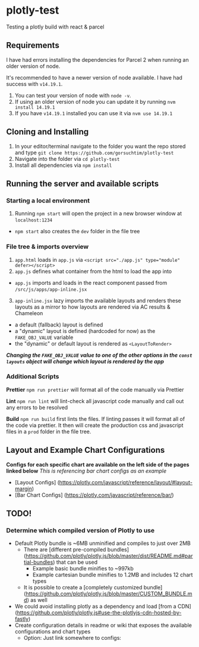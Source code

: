 # plotly-test

Testing a plotly build with react &amp; parcel

## Requirements

I have had errors installing the dependencies for Parcel 2 when running an older version of node.

It's recommended to have a newer version of node available. I have had success with `v14.19.1`.

1. You can test your version of node with `node -v`.
2. If using an older version of node you can update it by running `nvm install 14.19.1`
3. If you have `v14.19.1` installed you can use it via `nvm use 14.19.1`

## Cloning and Installing

1. In your editor/terminal navigate to the folder you want the repo stored and type `git clone https://github.com/gorsuchtim/plotly-test`
2. Navigate into the folder via `cd plotly-test`
3. Install all dependencies via `npm install`

## Running the server and available scripts

### Starting a local environment

1. Running `npm start` will open the project in a new browser window at `localhost:1234`

- `npm start` also creates the `dev` folder in the file tree

### File tree & imports overview

1. `app.html` loads in `app.js` via `<script src="./app.js" type="module" defer></script>`
2. `app.js` defines what container from the html to load the app into

- `app.js` imports and loads in the react component passed from `/src/js/apps/app-inline.jsx`

3. `app-inline.jsx` lazy imports the available layouts and renders these layouts as a mirror to how layouts are rendered via AC results & Chameleon

- a default (fallback) layout is defined
- a "dynamic" layout is defined (hardcoded for now) as the `FAKE_OBJ_VALUE` variable
- the "dynamic" or default layout is rendered as `<LayoutToRender>`

**_Changing the `FAKE_OBJ_VALUE` value to one of the other options in the `const layouts` object will change which layout is rendered by the app_**

### Additional Scripts

**Prettier**
`npm run prettier` will format all of the code manually via Prettier

**Lint**
`npm run lint` will lint-check all javascript code manually and call out any errors to be resolved

**Build**
`npm run build` first lints the files. If linting passes it will format all of the code via prettier. It then will create the production css and javascript files in a `prod` folder in the file tree.

## Layout and Example Chart Configurations

**Configs for each specific chart are available on the left side of the pages linked below**
_This is referencing bar chart configs as an example_

- [Layout Configs] (https://plotly.com/javascript/reference/layout/#layout-margin)
- [Bar Chart Configs] (https://plotly.com/javascript/reference/bar/)

## TODO!

### Determine which compiled version of Plotly to use

- Default Plotly bundle is ~6MB unminified and compiles to just over 2MB
  - There are [different pre-compiled bundles] (https://github.com/plotly/plotly.js/blob/master/dist/README.md#partial-bundles) that can be used
    - Example basic bundle minifies to ~997kb
    - Example cartesian bundle minifies to 1.2MB and includes 12 chart types
  - It is possible to create a [completely customized bundle] (https://github.com/plotly/plotly.js/blob/master/CUSTOM_BUNDLE.md) as well
- We could avoid installing plotly as a dependency and load [from a CDN] (https://github.com/plotly/plotly.js#use-the-plotlyjs-cdn-hosted-by-fastly)
- Create configuration details in readme or wiki that exposes the available configurations and chart types
  - Option: Just link somewhere to configs:
